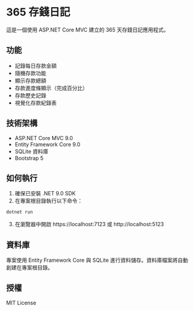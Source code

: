 # 365 存錢日記

這是一個使用 ASP.NET Core MVC 建立的 365 天存錢日記應用程式。

## 功能

- 記錄每日存款金額
- 隨機存款功能
- 顯示存款總額
- 存款進度條顯示（完成百分比）
- 存款歷史記錄
- 視覺化存款紀錄表

## 技術架構

- ASP.NET Core MVC 9.0
- Entity Framework Core 9.0
- SQLite 資料庫
- Bootstrap 5

## 如何執行

1. 確保已安裝 .NET 9.0 SDK
2. 在專案根目錄執行以下命令：

```bash
dotnet run
```

3. 在瀏覽器中開啟 https://localhost:7123 或 http://localhost:5123

## 資料庫

專案使用 Entity Framework Core 與 SQLite 進行資料儲存。資料庫檔案將自動創建在專案根目錄。

## 授權

MIT License
